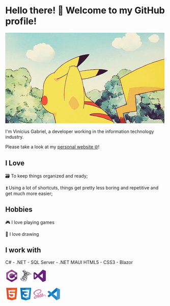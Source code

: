 # Hello there! 👋 Welcome to my GitHub profile!

<img src="images/pikachu-hello.gif">



I'm Vinícius Gabriel, a developer working in the information technology industry.


Please take a look at my [personal website 🌐](https://monambike.github.io)!

## I Love

🗃️ To keep things organized and ready;

⏫ Using a lot of shortcuts, things get pretty less boring and repetitive and get much more easier;

## Hobbies

🎮 I love playing games

🎨 I love drawing

## I work with

C# - .NET - SQL Server - .NET MAUI
HTML5 - CSS3 - Blazor



<p>
  <img height="40" src="images/csharp-original.svg"/>
  <img height="40" src="images/microsoftsqlserver-plain.svg" />
  <img height="40" src="images/visualstudio-plain.svg" />
</p>

<p>
  <img height="40" src="images/html5-original.svg" />
  <img height="40" src="images/css3-original.svg"/>
  <img height="40" src="images/sass-original.svg"/>
  <img height="40" src="images/vscode-original.svg"/>
</p>